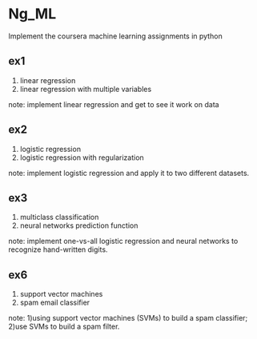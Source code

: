 # Ng_ML
Implement the coursera machine learning assignments in python

## ex1
1. linear regression
2. linear regression with multiple variables

note: implement linear regression and get to see it work on data

## ex2
1. logistic regression
2. logistic regression with regularization

note: implement logistic regression and apply it to two different datasets.

## ex3
1. multiclass classification
2. neural networks prediction function

note: implement one-vs-all logistic regression and neural networks to recognize hand-written digits.

## ex6
1. support vector machines
2. spam email classifier

note: 1)using support vector machines (SVMs) to build a spam classifier; 2)use SVMs to build a spam filter.